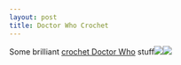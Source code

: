 ```yaml
--- 
layout: post
title: Doctor Who Crochet
---
```

Some brilliant [crochet Doctor Who](http://www.buzzfeed.com/doctorwho/doctor-who-crochet) stuff![](http://s-ak.buzzfed.com/static/enhanced/terminal01/2011/3/1/16/enhanced-buzz-9949-1299014416-9.jpg)![](http://s-ak.buzzfed.com/static/enhanced/terminal01/2011/3/1/16/enhanced-buzz-9945-1299014092-15.jpg)
